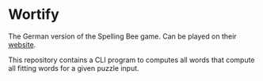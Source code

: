 # Wortify

The German version of the Spelling Bee game. Can be played on their [website](https://6mal5.com/wortify/).

This repository contains a CLI program to computes all words that compute all fitting words for a given puzzle input.
